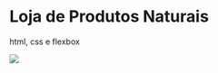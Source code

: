 # Loja de Produtos Naturais

html, css e flexbox

<img src="https://github.com/dieegobs/loja-de-produtos-naturais/blob/main/images/Site.png?raw=true"/>
